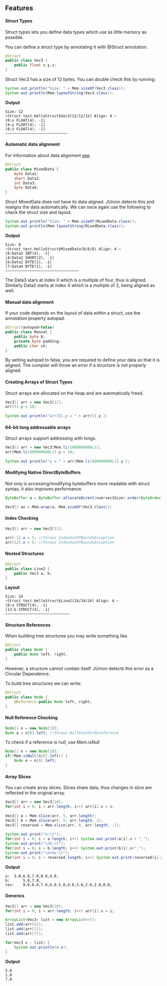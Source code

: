 ## Features

#### Struct Types

Struct types lets you define data types which use as little memory as possible.

You can define a struct type by annotating it with @Struct  annotation.

```java
@Struct
public class Vec3 {
	public float x,y,z;
}
```
Struct Vec3 has a size of 12 bytes. You can double check this by running:

```java
System.out.println("Size: " + Mem.sizeOf(Vec3.class));
System.out.println(Mem.layoutString(Vec3.class));
```
**Output**
```
Size: 12
~Struct test.HelloStruct$Vec3(12/12/12) Align: 4 ~
|0:x FLOAT(4), -1|
|4:y FLOAT(4), -1|
|8:z FLOAT(4), -1|
~~~~~~~~~~~~~~~~~~~~~~~~~~~~
```

#### Automatic data alignment

For information about data alignment [see](https://en.wikipedia.org/wiki/Data_structure_alignment).

```java
@Struct
public class MixedData {
    byte Data1;
    short Data2;
    int Data3;
    byte Data4;
}
```
Struct MixedData does not have its data aligned. JUnion detects this and realigns the data automatically. We can once again use the following to check the struct size and layout.

```java
System.out.println("Size: " + Mem.sizeOf(MixedData.class));
System.out.println(Mem.layoutString(MixedData.class));
```

**Output**
```
Size: 8
~Struct test.HelloStruct$MixedData(8/8/8) Align: 4 ~
|0:Data3 INT(4), -1|
|4:Data2 SHORT(2), -1|
|6:Data1 BYTE(1), -1|
|7:Data4 BYTE(1), -1|
~~~~~~~~~~~~~~~~~~~~~~~~~~~~~~~~~
```

The Data3 stars at index 0 which is a multiple of four, thus is aligned. Similarly Data2 starts at index 4 which is a multiple of 2, being aligned as well.

#### Manual data alignment

If your code depends on the layout of data within a struct, use the annotation property autopad.

```java
@Struct(autopad=false)
public class Manual {
    public byte b;
    private byte padding;
    public char ch;
}
```
By setting autopad to false, you are required to define your data so that it is aligned.
The compiler will throw an error if a structure is not properly aligned.

#### Creating Arrays of Struct Types

Struct arrays are allocated on the heap and are automatically freed.

```java
Vec3[] arr = new Vec3[12];
arr[5].y = 10;
		
System.out.println("arr[5].y = " + arr[5].y );
```

#### 64-bit long addressable arrays

Struct arrays support addressing with longs.
```java
Vec3[] arr = new Vec3[Mem.li(1000000000L)];
arr[Mem.li(900000000L)].y = 10;
		
System.out.println("y = " + arr[Mem.li(900000000L)].y );
```


#### Modifying Native DirectByteBuffers

Not only is accessing/modifying bytebuffers more readable with struct syntax, it also improves performance.

```java
ByteBuffer a = ByteBuffer.allocateDirect(num*vec3Size).order(ByteOrder.nativeOrder());

Vec3[] av = Mem.wrap(a, Mem.sizeOf(Vec3.class));

```

#### Index Checking

```java
Vec3[] arr = new Vec3[12];

arr[-1].x = 5; //throws IndexOutOfBoundsException
arr[12].x = 5; //throws IndexOutOfBoundsException
```

#### Nested Structures


```java
@Struct
public class Line2 {
    public Vec3 a, b;
}
```

**Layout**
```
Size: 24
~Struct test.HelloStruct$Line2(24/24/24) Align: 4 ~
|0:a STRUCT(4), -1|
|12:b STRUCT(4), -1|
~~~~~~~~~~~~~~~~~~~~~~~~~~~~~
```


#### Structure References

When building tree structures you may write something like.

```java
@Struct
public class Node {
    public Node left, right;
}
```

However, a structure cannot contain itself. JUnion detects this error as a Circular Dependence.

To build tree structures we can write:
```java
@Struct
public class Node {
    @Reference public Node left, right;
}
```

#### Null Reference Checking

```java
Node[] n = new Node[10];
Node a = n[0].left; //throws NullPointerDereference
```
To check if a reference is null, use Mem.isNull

```java
Node[] n = new Node[10];
if(!Mem.isNull(n[0].left)) {
    Node a = n[0].left;
}
```

#### Array Slices

You can create array slices. Slices share data, thus changes in slice are reflected in the original array.

```java
Vec3[] arr = new Vec3[10];
for(int i = 0; i < arr.length; i++) arr[i].x = i;
		
Vec3[] a = Mem.slice(arr, 5, arr.length);
Vec3[] b = Mem.slice(arr, 5, arr.length, 2);
Vec3[] reversed = Mem.slice(arr, 0, arr.length, -1);
		
System.out.print("a:\t");
for(int i = 0; i < a.length; i++) System.out.print(a[i].x + ",");
System.out.print("\nb:\t");
for(int i = 0; i < b.length; i++) System.out.print(b[i].x+",");
System.out.print("\nrev:\t");
for(int i = 0; i < reversed.length; i++) System.out.print(reversed[i].x+",");
```
**Output**
```
a:	5.0,6.0,7.0,8.0,9.0,
b:      5.0,7.0,
rev:	9.0,8.0,7.0,6.0,5.0,4.0,3.0,2.0,1.0,0.0,
```
#### Generics

````java
Vec3[] arr = new Vec3[10];
for(int i = 0; i < arr.length; i++) arr[i].x = i;

ArrayList<Vec3> list = new ArrayList<>();
list.add(arr[5]);
list.add(arr[1]);
list.add(arr[7]);

for(Vec3 v : list) {
    System.out.println(v.x);
}
````
**Output**
```
5.0
1.0
7.0
```
